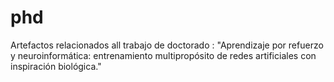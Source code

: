 # phd
Artefactos relacionados all  trabajo de doctorado : "Aprendizaje por refuerzo y neuroinformática: entrenamiento multipropósito de redes artificiales con inspiración biológica."
